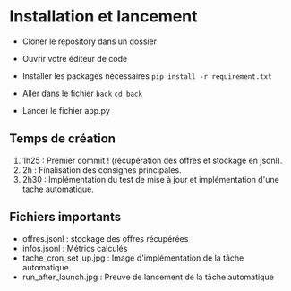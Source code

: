 # Installation et lancement

 - Cloner le repository dans un dossier
 - Ouvrir votre éditeur de code
 - Installer les packages nécessaires 
	  `pip install -r requirement.txt`
 - Aller dans le fichier `back`
       `cd back`
   
 - Lancer le fichier app.py

## Temps de création

 1. 1h25 : Premier commit ! (récupération des offres et stockage en jsonl).
 2. 2h : Finalisation des consignes principales.
 3. 2h30 : Implémentation du test de mise à jour et implémentation d'une tache automatique.


## Fichiers importants

 - offres.jsonl : stockage des offres récupérées
 - infos.jsonl : Métrics calculés
 - tache_cron_set_up.jpg : Image d'implémentation de la tâche automatique
 - run_after_launch.jpg : Preuve de lancement de la tâche automatique
